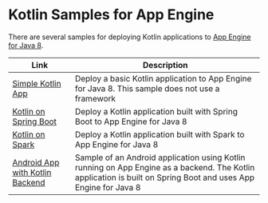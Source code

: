 Kotlin Samples for App Engine
=============================

There are several samples for deploying Kotlin applications to
[App Engine for Java 8](https://cloud.google.com/appengine/docs/standard/java/runtime-java8).

|Link|Description|
|---|---|
|[Simple Kotlin App](https://github.com/GoogleCloudPlatform/getting-started-java/tree/master/appengine-standard-java8/kotlin-appengine-standard)|Deploy a basic Kotlin application to App Engine for Java 8. This sample does not use a framework|
|[Kotlin on Spring Boot](springboot)|Deploy a Kotlin application built with Spring Boot to App Engine for Java 8|
|[Kotlin on Spark](https://github.com/GoogleCloudPlatform/getting-started-java/tree/master/appengine-standard-java8/kotlin-spark-appengine-standard)|Deploy a Kotlin application built with Spark to App Engine for Java 8|
|[Android App with Kotlin Backend](https://github.com/GoogleCloudPlatform/kotlin-samples/tree/master/getting-started/android-frontend-with-appengine-backend)|Sample of an Android application using Kotlin running on App Engine as a backend. The Kotlin application is built on Spring Boot and uses App Engine for Java 8|
